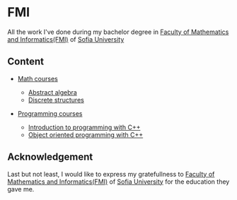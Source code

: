 # FMI
All the work I've done during my bachelor degree in [Faculty of Mathematics and Informatics(FMI)](https://www.fmi.uni-sofia.bg/en) of [Sofia University](https://www.uni-sofia.bg/eng)

## Content
* [Math courses](https://github.com/valentinstoqnov/fmi-education/tree/master/math)
  * [Abstract algebra](https://github.com/valentinstoqnov/fmi-education/tree/master/math/abstract-algebra)
  * [Discrete structures](https://github.com/valentinstoqnov/fmi-education/tree/master/math/dicrete-structures)
  
* [Programming courses](https://github.com/valentinstoqnov/fmi-education/tree/master/programming)
  * [Introduction to programming with C++](https://github.com/valentinstoqnov/fmi-education/tree/master/programming/introduction-to-programming-cpp)
  * [Object oriented programming with C++](https://github.com/valentinstoqnov/fmi-education/tree/master/programming/oop-cpp)
  
## Acknowledgement
Last but not least, I would like to express my gratefullness to [Faculty of Mathematics and Informatics(FMI)](https://www.fmi.uni-sofia.bg/en) of [Sofia University](https://www.uni-sofia.bg/eng) for the education they gave me.
